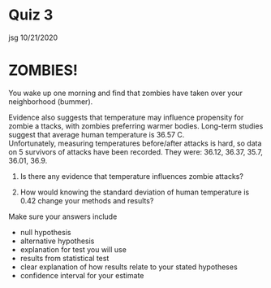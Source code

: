 Quiz 3
================
jsg
10/21/2020

# ZOMBIES!

You wake up one morning and find that zombies have taken over your
neighborhood (bummer).

Evidence also suggests that temperature may influence propensity for
zombie a ttacks, with zombies preferring warmer bodies. Long-term
studies suggest that average human temperature is 36.57 C.  
Unfortunately, measuring temperatures before/after attacks is hard, so
data on 5 survivors of attacks have been recorded. They were: 36.12,
36.37, 35.7, 36.01, 36.9.

1.  Is there any evidence that temperature influences zombie attacks?

2.  How would knowing the standard deviation of human temperature is
    0.42 change your methods and results?

Make sure your answers include

-   null hypothesis
-   alternative hypothesis
-   explanation for test you will use
-   results from statistical test
-   clear explanation of how results relate to your stated hypotheses
-   confidence interval for your estimate
